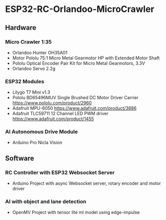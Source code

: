 # ESP32-RC-Orlandoo-MicroCrawler

## Hardware
### Micro Crawler 1:35
- Orlandoo Hunter OH35A01
- Motor Pololu 75:1 Micro Metal Gearmotor HP with Extended Motor Shaft
- Pololu Optical Encoder Pair Kit for Micro Metal Gearmotors, 3.3V
- Orlandoo Servo 2.2g

### ESP32 Modules
- Lilygo T7 Mini v1.3
- Pololu BD65496MUV Single Brushed DC Motor Driver Carrier https://www.pololu.com/product/2960
- Adafruit MPU-6050 https://www.adafruit.com/product/3886
- Adafruit TLC59711 12 Channel LED PWM driver https://www.adafruit.com/product/1455

### AI Autonomous Drive Module
- Arduino Pro Nicla Vision

## Software
### RC Controller with ESP32 Websocket Server
- Arduino Project with async Websocket server, rotary encoder and motor driver

### AI with object and lane detection 
- OpenMV Project with tensor lite ml model using edge-impulse
